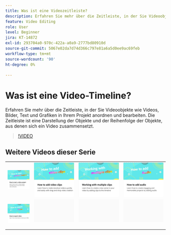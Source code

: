 ```yaml
---
title: Was ist eine Videozeitleiste?
description: Erfahren Sie mehr über die Zeitleiste, in der Sie Videoobjekte anordnen und bearbeiten
feature: Video Editing
role: User
level: Beginner
jira: KT-14872
exl-id: 293704a0-970c-422a-a0a9-2777bd80910d
source-git-commit: 5067e02da7d74d366c797e81a6a5d0ee9ac69feb
workflow-type: tm+mt
source-wordcount: '90'
ht-degree: 0%

---
```


# Was ist eine Video-Timeline?

Erfahren Sie mehr über die Zeitleiste, in der Sie Videoobjekte wie Videos, Bilder, Text und Grafiken in Ihrem Projekt anordnen und bearbeiten. Die Zeitleiste ist eine Darstellung der Objekte und der Reihenfolge der Objekte, aus denen sich ein Video zusammensetzt.

>[!VIDEO](https://video.tv.adobe.com/v/3427090?quality=12&learn=on&hidetitle=true)

## Weitere Videos dieser Serie

<table style="table-layout:fixed">
<tr>
   <td>
         <a href="start-video.md">
            <img alt="Videoprojekt anlegen" src="assets/start-video.png" />
         </a>
   </td>
  <td>
         <a href="add-video-clips.md">
            <img alt="Video-Clips hinzufügen" src="assets/add-video-clips.png" />
         </a>
   </td>
   <td>
         <a href="multiple-clips.md">
            <img alt="Arbeiten mit mehreren Clips" src="assets/multiple-clips.png" />
         </a>
   </td>
   <td>
         <a href="add-audio-video.md">
            <img alt="Audio hinzufügen" src="assets/add-audio-video.png" />
         </a>
   </td>
</tr>
<tr>
    <td>
         <a href="export-video.md">
            <img alt="Videos exportieren" src="assets/export-video.png" />
         </a>
   </td>
   <td>
    <img alt="Spacer" src="../assets/Gray_thumbnail.png" />
    <div>
    <br>
   </td>
   <td>
    <img alt="Spacer" src="../assets/Gray_thumbnail.png" />
    <div>
    <br>
   </td>
   <td>
    <img alt="Spacer" src="../assets/Gray_thumbnail.png" />
    <div>
    <br>
   </td>
</tr>
</table>
